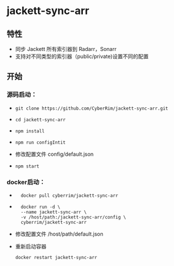# jackett-sync-arr

## 特性

-   同步 Jackett 所有索引器到 Radarr，Sonarr
-   支持对不同类型的索引器（public/private)设置不同的配置

## 开始

### 源码启动：

-   ```shell
    git clone https://github.com/CyberRim/jackett-sync-arr.git
    ```

-   ```shell
    cd jackett-sync-arr
    ```

-   ```shell
    npm install
    ```

-   ```shell
    npm run configIntit 
    ```

-   修改配置文件 config/default.json

-   ```shell
    npm start
    ```

### docker启动：

* ```shell
    docker pull cyberrim/jackett-sync-arr
    ```

* ```shell
    docker run -d \
    --name jackett-sync-arr \
    -v /host/path:/jackett-sync-arr/config \
    cyberrim/jackett-sync-arr
    ```

* 修改配置文件 /host/path/default.json

* 重新启动容器

    ```shell
    docker restart jackett-sync-arr
    ```

    
